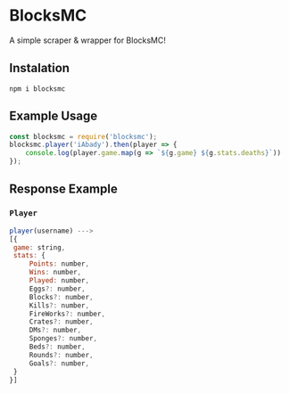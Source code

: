 # BlocksMC 
A simple scraper & wrapper for BlocksMC!

## Instalation
```
npm i blocksmc
```

## Example Usage
```js
const blocksmc = require('blocksmc');
blocksmc.player('iAbady').then(player => {
    console.log(player.game.map(g => `${g.game} ${g.stats.deaths}`))
});
```

## Response Example

### `Player`
```js
player(username) ---> 
[{
 game: string,
 stats: {
     Points: number,
     Wins: number,
     Played: number,
     Eggs?: number,
     Blocks?: number,
     Kills?: number,
     FireWorks?: number,
     Crates?: number,
     DMs?: number,
     Sponges?: number,
     Beds?: number,
     Rounds?: number,
     Goals?: number,
 }
}]
